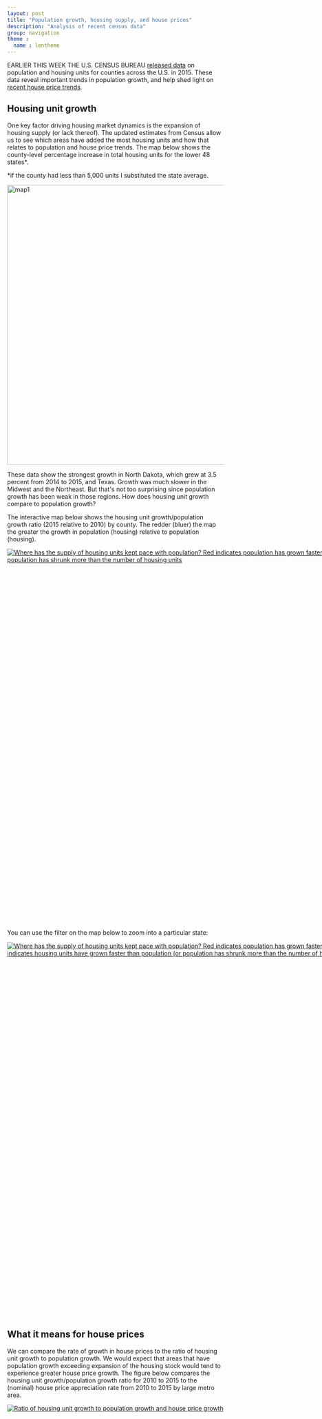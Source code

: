 ```yaml
---
layout: post
title: "Population growth, housing supply, and house prices"
description: "Analysis of recent census data"
group: navigation
theme :
  name : lentheme
---
```



EARLIER THIS WEEK THE U.S. CENSUS BUREAU <a href="http://www.census.gov/newsroom/press-releases/2016/cb16-81.html">released data</a> on population and housing units for counties across the U.S. in 2015.  These data reveal important trends in population growth, and help shed light on <a href="https://www.linkedin.com/pulse/update-recent-house-price-trends-leonard-kiefer">recent house price trends</a>.

## Housing unit growth
One key factor driving housing market dynamics is the expansion of housing supply (or lack thereof).  The updated estimates from Census allow us to see which areas have added the most housing units and how that relates to population and house price trends.  The map below shows the county-level percentage increase in total housing units for the lower 48 states*. 

*if the county had less than 5,000 units I substituted the state average.

<img src="{{ site.url }}/img/charts_may_22_2016/Housing units 1.jpg" alt="map1" style="width: 650px;"/>

These data show the strongest growth in North Dakota, which grew at 3.5 percent from 2014 to 2015, and Texas. Growth was much slower in the Midwest and the Northeast. But that's not too surprising since population growth has been weak in those regions. How does housing unit growth compare to population growth?

The interactive map below shows the housing unit growth/population growth ratio (2015 relative to 2010) by county.  The redder (bluer) the map the greater the growth in population (housing) relative to population (housing).

<script type='text/javascript' src='https://public.tableau.com/javascripts/api/viz_v1.js'></script><div class='tableauPlaceholder' style='width: 1354px; height: 869px;'><noscript><a href='#'><img alt='Where has the supply of housing units kept pace with population?  Red indicates population has grown faster than housing units.Blue indicates housing units have grown faster than population (or population has shrunk more than the number of housing units ' src='https:&#47;&#47;public.tableau.com&#47;static&#47;images&#47;ce&#47;censuspopandhousingv3&#47;ratiomap&#47;1_rss.png' style='border: none' /></a></noscript><object class='tableauViz' width='1354' height='869' style='display:none;'><param name='host_url' value='https%3A%2F%2Fpublic.tableau.com%2F' /> <param name='site_root' value='' /><param name='name' value='censuspopandhousingv3&#47;ratiomap' /><param name='tabs' value='no' /><param name='toolbar' value='yes' /><param name='static_image' value='https:&#47;&#47;public.tableau.com&#47;static&#47;images&#47;ce&#47;censuspopandhousingv3&#47;ratiomap&#47;1.png' /> <param name='animate_transition' value='yes' /><param name='display_static_image' value='yes' /><param name='display_spinner' value='yes' /><param name='display_overlay' value='yes' /><param name='display_count' value='yes' /><param name='showTabs' value='y' /></object></div>

You can use the filter on the map below to zoom into a particular state:

<script type='text/javascript' src='https://public.tableau.com/javascripts/api/viz_v1.js'></script><div class='tableauPlaceholder' style='width: 954px; height: 869px;'><noscript><a href='#'><img alt='Where has the supply of housing units kept pace with population?  Red indicates population has grown faster than housing units.Blue indicates housing units have grown faster than population (or population has shrunk more than the number of housing units ' src='https:&#47;&#47;public.tableau.com&#47;static&#47;images&#47;ce&#47;censuspopandhousingv3&#47;exploreratio&#47;1_rss.png' style='border: none' /></a></noscript><object class='tableauViz' width='954' height='869' style='display:none;'><param name='host_url' value='https%3A%2F%2Fpublic.tableau.com%2F' /> <param name='site_root' value='' /><param name='name' value='censuspopandhousingv3&#47;exploreratio' /><param name='tabs' value='no' /><param name='toolbar' value='yes' /><param name='static_image' value='https:&#47;&#47;public.tableau.com&#47;static&#47;images&#47;ce&#47;censuspopandhousingv3&#47;exploreratio&#47;1.png' /> <param name='animate_transition' value='yes' /><param name='display_static_image' value='yes' /><param name='display_spinner' value='yes' /><param name='display_overlay' value='yes' /><param name='display_count' value='yes' /><param name='showTabs' value='y' /></object></div>


## What it means for house prices

We can compare the rate of growth in house prices to the ratio of housing unit growth to population growth.  We would expect that areas that have population growth exceeding expansion of the housing stock would tend to experience greater house price growth. The figure below compares the housing unit growth/population growth ratio for 2010 to 2015 to the (nominal) house price appreciation rate from 2010 to 2015 by large metro area.

<script type='text/javascript' src='https://public.tableau.com/javascripts/api/viz_v1.js'></script><div class='tableauPlaceholder' style='width: 1004px; height: 869px;'><noscript><a href='#'><img alt='Ratio of housing unit growth to population growth and house price growth   ' src='https:&#47;&#47;public.tableau.com&#47;static&#47;images&#47;ce&#47;censuspopandhousingv3&#47;scatter&#47;1_rss.png' style='border: none' /></a></noscript><object class='tableauViz' width='1004' height='869' style='display:none;'><param name='host_url' value='https%3A%2F%2Fpublic.tableau.com%2F' /> <param name='site_root' value='' /><param name='name' value='censuspopandhousingv3&#47;scatter' /><param name='tabs' value='no' /><param name='toolbar' value='yes' /><param name='static_image' value='https:&#47;&#47;public.tableau.com&#47;static&#47;images&#47;ce&#47;censuspopandhousingv3&#47;scatter&#47;1.png' /> <param name='animate_transition' value='yes' /><param name='display_static_image' value='yes' /><param name='display_spinner' value='yes' /><param name='display_overlay' value='yes' /><param name='display_count' value='yes' /><param name='showTabs' value='y' /></object></div>

Here we see a fairly tight correlation between the housing unit growth/population growth ratio and house price appreciation.  Areas with a housing unit growth/population growth ratio ratio less than 1 (shaded red above) tend to have stronger house price growth.

These data help support a consistent narrative of recent house price trends. Demographic tailwinds are propelling housing markets and driving demand. Those markets with the strongest population growth experience stronger demand growth.  Areas where housing supply has not kept pace with demand tend to have greater house price increases.  A strong labor market and low mortgage interest rates will likely support continued demand growth, but will supply be able to pick up the pace? That remains to be seen.

{% include JB/setup %}
